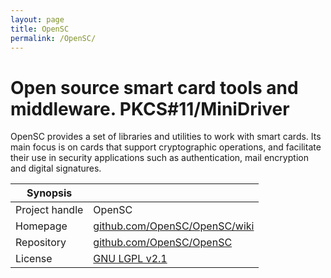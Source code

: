 ```yaml
---
layout: page
title: OpenSC
permalink: /OpenSC/
---
```


# Open source smart card tools and middleware. PKCS#11/MiniDriver

OpenSC provides a set of libraries and utilities to work with smart cards. Its main focus is on cards that support cryptographic operations, and facilitate their use in security applications such as authentication, mail encryption and digital signatures.

| Synopsis         |  |
|------------------|--|
| Project handle   | OpenSC |
| Homepage         | [github.com/OpenSC/OpenSC/wiki](https://github.com/OpenSC/OpenSC/wiki) |
| Repository       | [github.com/OpenSC/OpenSC](https://github.com/OpenSC/OpenSC) |
| License          | [GNU LGPL v2.1](https://www.gnu.org/licenses/old-licenses/lgpl-2.1.html) |
